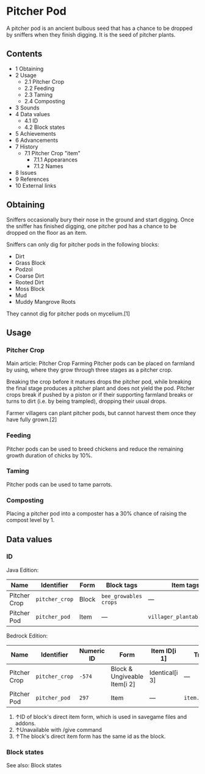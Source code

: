# Pitcher Pod
A pitcher pod is an ancient bulbous seed that has a chance to be dropped by sniffers when they finish digging. It is the seed of pitcher plants.

## Contents
- 1 Obtaining
- 2 Usage
	- 2.1 Pitcher Crop
	- 2.2 Feeding
	- 2.3 Taming
	- 2.4 Composting
- 3 Sounds
- 4 Data values
	- 4.1 ID
	- 4.2 Block states
- 5 Achievements
- 6 Advancements
- 7 History
	- 7.1 Pitcher Crop "item"
		- 7.1.1 Appearances
		- 7.1.2 Names
- 8 Issues
- 9 References
- 10 External links

## Obtaining
Sniffers occasionally bury their nose in the ground and start digging. Once the sniffer has finished digging, one pitcher pod has a chance to be dropped on the floor as an item.

Sniffers can only dig for pitcher pods in the following blocks:

- Dirt
- Grass Block
- Podzol
- Coarse Dirt
- Rooted Dirt
- Moss Block
- Mud
- Muddy Mangrove Roots

They cannot dig for pitcher pods on mycelium.[1]

## Usage
### Pitcher Crop
Main article: Pitcher Crop Farming
Pitcher pods can be placed on farmland by using, where they grow through three stages as a pitcher crop.

Breaking the crop before it matures drops the pitcher pod, while breaking the final stage produces a pitcher plant and does not yield the pod. Pitcher crops break if pushed by a piston or if their supporting farmland breaks or turns to dirt (i.e. by being trampled), dropping their usual drops.

Farmer villagers can plant pitcher pods, but cannot harvest them once they have fully grown.[2]

### Feeding
Pitcher pods can be used to breed chickens and reduce the remaining growth duration of chicks by 10%.

### Taming
Pitcher pods can be used to tame parrots.

### Composting
Placing a pitcher pod into a composter has a 30% chance of raising the compost level by 1.

## Data values
### ID
Java Edition:

| Name         | Identifier     | Form  | Block tags                  | Item tags                  | Translation key                |
|--------------|----------------|-------|-----------------------------|----------------------------|--------------------------------|
| Pitcher Crop | `pitcher_crop` | Block | `bee_growables`<br/>`crops` | —                          | `block.minecraft.pitcher_crop` |
| Pitcher Pod  | `pitcher_pod`  | Item  | —                           | `villager_plantable_seeds` | `item.minecraft.pitcher_pod`   |

Bedrock Edition:

| Name         | Identifier     | Numeric ID | Form                         | Item ID[i 1]   | Translation key         |
|--------------|----------------|------------|------------------------------|----------------|-------------------------|
| Pitcher Crop | `pitcher_crop` | `-574`     | Block & Ungiveable Item[i 2] | Identical[i 3] | —                       |
| Pitcher Pod  | `pitcher_pod`  | `297`      | Item                         | —              | `item.pitcher_pod.name` |

1. ↑ID of block's direct item form, which is used in savegame files and addons.
2. ↑Unavailable with /give command
3. ↑The block's direct item form has the same id as the block.

### Block states
See also: Block states



